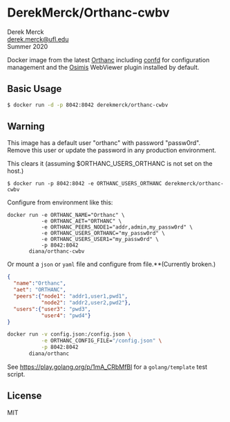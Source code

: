 # DerekMerck/Orthanc-cwbv

Derek Merck  
derek.merck@ufl.edu  
Summer 2020  

Docker image from the latest [Orthanc][] including [confd][] for configuration management and the [Osimis][] WebViewer plugin installed by default.

[Orthanc]: https://orthanc-server.com
[confd]: https://github.com/kelseyhightower/confd
[Osimis]: https://www.osimis.io/en/

## Basic Usage

```bash
$ docker run -d -p 8042:8042 derekmerck/orthanc-cwbv
```

## Warning

This image has a default user "orthanc" with password "passw0rd".  Remove this user or update the password in any production environment.

This clears it (assuming $ORTHANC_USERS_ORTHANC is not set on the host.)
```
$ docker run -p 8042:8042 -e ORTHANC_USERS_ORTHANC derekmerck/orthanc-cwbv
```

Configure from environment like this:
```
docker run -e ORTHANC_NAME="Orthanc" \
           -e ORTHANC_AET="ORTHANC" \
           -e ORTHANC_PEERS_NODE1="addr,admin,my_passw0rd" \
           -e ORTHANC_USERS_ORTHANC="my_passw0rd" \
           -e ORTHANC_USERS_USER1="my_passw0rd" \
           -p 8042:8042
       diana/orthanc-cwbv
```

Or mount a `json` or `yaml` file and configure from file.**(Currently broken.)
```json
{
  "name":"Orthanc",
  "aet": "ORTHANC",
  "peers":{"node1": "addr1,user1,pwd1", 
           "node2": "addr2,user2,pwd2"}, 
  "users":{"user3": "pwd3", 
           "user4": "pwd4"}
}
```
```bash
docker run -v config.json:/config.json \
           -e ORTHANC_CONFIG_FILE="/config.json" \
           -p 8042:8042
       diana/orthanc
```

See https://play.golang.org/p/1mA_CRbMfBl for a `golang/template` test script.

## License

MIT
